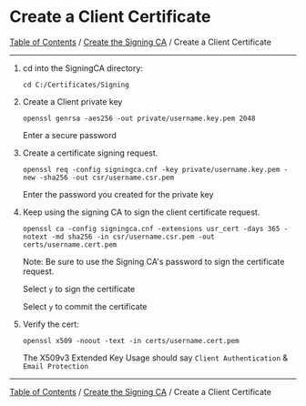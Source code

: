 # Create a Client Certificate

[Table of Contents](../../README.md#table-of-contents) / [Create the Signing CA](README.md) / Create a Client Certificate

-----------------------------------------------------------------------------------------------

1. cd into the SigningCA directory:

       cd C:/Certificates/Signing

2. Create a Client private key

       openssl genrsa -aes256 -out private/username.key.pem 2048

   Enter a secure password

3. Create a certificate signing request.

       openssl req -config signingca.cnf -key private/username.key.pem -new -sha256 -out csr/username.csr.pem

   Enter the password you created for the private key

4. Keep using the signing CA to sign the client certificate request.

       openssl ca -config signingca.cnf -extensions usr_cert -days 365 -notext -md sha256 -in csr/username.csr.pem -out certs/username.cert.pem

   Note: Be sure to use the Signing CA's password to sign the certificate request.

   Select `y` to sign the certificate

   Select `y` to commit the certificate

5. Verify the cert:

       openssl x509 -noout -text -in certs/username.cert.pem

   The X509v3 Extended Key Usage should say `Client Authentication` & `Email Protection`

-----------------------------------------------------------------------------------------------

[Table of Contents](../../README.md#table-of-contents) / [Create the Signing CA](README.md) / Create a Client Certificate